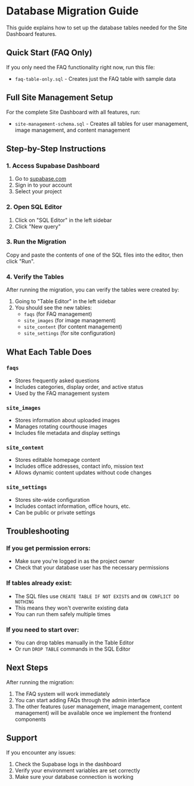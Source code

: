 # Database Migration Guide

This guide explains how to set up the database tables needed for the Site Dashboard features.

## Quick Start (FAQ Only)

If you only need the FAQ functionality right now, run this file:
- `faq-table-only.sql` - Creates just the FAQ table with sample data

## Full Site Management Setup

For the complete Site Dashboard with all features, run:
- `site-management-schema.sql` - Creates all tables for user management, image management, and content management

## Step-by-Step Instructions

### 1. Access Supabase Dashboard
1. Go to [supabase.com](https://supabase.com)
2. Sign in to your account
3. Select your project

### 2. Open SQL Editor
1. Click on "SQL Editor" in the left sidebar
2. Click "New query"

### 3. Run the Migration
Copy and paste the contents of one of the SQL files into the editor, then click "Run".

### 4. Verify the Tables
After running the migration, you can verify the tables were created by:
1. Going to "Table Editor" in the left sidebar
2. You should see the new tables:
   - `faqs` (for FAQ management)
   - `site_images` (for image management)
   - `site_content` (for content management)
   - `site_settings` (for site configuration)

## What Each Table Does

### `faqs`
- Stores frequently asked questions
- Includes categories, display order, and active status
- Used by the FAQ management system

### `site_images`
- Stores information about uploaded images
- Manages rotating courthouse images
- Includes file metadata and display settings

### `site_content`
- Stores editable homepage content
- Includes office addresses, contact info, mission text
- Allows dynamic content updates without code changes

### `site_settings`
- Stores site-wide configuration
- Includes contact information, office hours, etc.
- Can be public or private settings

## Troubleshooting

### If you get permission errors:
- Make sure you're logged in as the project owner
- Check that your database user has the necessary permissions

### If tables already exist:
- The SQL files use `CREATE TABLE IF NOT EXISTS` and `ON CONFLICT DO NOTHING`
- This means they won't overwrite existing data
- You can run them safely multiple times

### If you need to start over:
- You can drop tables manually in the Table Editor
- Or run `DROP TABLE` commands in the SQL Editor

## Next Steps

After running the migration:
1. The FAQ system will work immediately
2. You can start adding FAQs through the admin interface
3. The other features (user management, image management, content management) will be available once we implement the frontend components

## Support

If you encounter any issues:
1. Check the Supabase logs in the dashboard
2. Verify your environment variables are set correctly
3. Make sure your database connection is working

